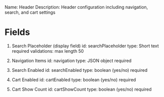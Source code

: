 Name: Header
Description: Header configuration including navigation, search, and cart settings

# Fields

1. Search Placeholder (display field)
   id: searchPlaceholder
   type: Short text
   required
   validations: max length 50

2. Navigation Items
   id: navigation
   type: JSON object
   required

3. Search Enabled
   id: searchEnabled
   type: boolean (yes/no)
   required

4. Cart Enabled
   id: cartEnabled
   type: boolean (yes/no)
   required

5. Cart Show Count
   id: cartShowCount
   type: boolean (yes/no)
   required
